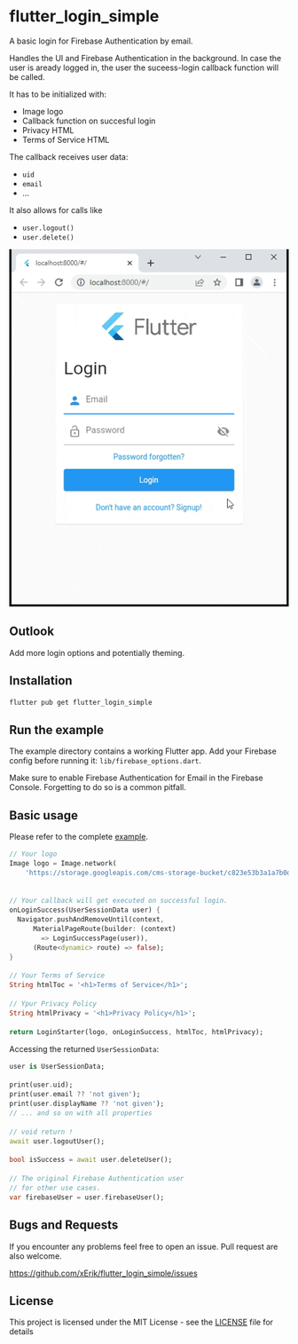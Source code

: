 # flutter_login_simple

A basic login for Firebase Authentication by email.

Handles the UI and Firebase Authentication in the background. In case the user is aready logged in, the user the suceess-login callback function will be called.

It has to be initialized with:

- Image logo
- Callback function on succesful login
- Privacy HTML
- Terms of Service HTML

The callback receives user data:
- `uid`
- `email`
-  ...

It also allows for calls like 
- `user.logout()`
- `user.delete()`



![Demo](assets/demo.gif "Demo")

## Outlook

Add more login options and potentially theming.

## Installation

`flutter pub get flutter_login_simple`


## Run the example

The example directory contains a working Flutter app. Add your Firebase config before running it: `lib/firebase_options.dart`.

Make sure to enable Firebase Authentication for Email in the Firebase Console. Forgetting to do so is a common pitfall.

## Basic usage

Please refer to the complete [example](example/example.md). 


```dart
// Your logo
Image logo = Image.network(
    'https://storage.googleapis.com/cms-storage-bucket/c823e53b3a1a7b0d36a9.png');


// Your callback will get executed on successful login.
onLoginSuccess(UserSessionData user) {
  Navigator.pushAndRemoveUntil(context,
      MaterialPageRoute(builder: (context) 
        => LoginSuccessPage(user)),
      (Route<dynamic> route) => false);
}

// Your Terms of Service
String htmlToc = '<h1>Terms of Service</h1>';

// Ypur Privacy Policy
String htmlPrivacy = '<h1>Privacy Policy</h1>';

return LoginStarter(logo, onLoginSuccess, htmlToc, htmlPrivacy);
```

Accessing the returned `UserSessionData`:

```dart
user is UserSessionData;

print(user.uid);
print(user.email ?? 'not given');
print(user.displayName ?? 'not given');
// ... and so on with all properties

// void return !
await user.logoutUser(); 

bool isSuccess = await user.deleteUser();

// The original Firebase Authentication user
// for other use cases.
var firebaseUser = user.firebaseUser();
```

## Bugs and Requests

If you encounter any problems feel free to open an issue. Pull request are also welcome.

https://github.com/xErik/flutter_login_simple/issues

## License

This project is licensed under the MIT License - see the [LICENSE](LICENSE) file for details